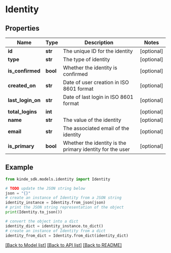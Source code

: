 # Identity


## Properties

Name | Type | Description | Notes
------------ | ------------- | ------------- | -------------
**id** | **str** | The unique ID for the identity | [optional] 
**type** | **str** | The type of identity | [optional] 
**is_confirmed** | **bool** | Whether the identity is confirmed | [optional] 
**created_on** | **str** | Date of user creation in ISO 8601 format | [optional] 
**last_login_on** | **str** | Date of last login in ISO 8601 format | [optional] 
**total_logins** | **int** |  | [optional] 
**name** | **str** | The value of the identity | [optional] 
**email** | **str** | The associated email of the identity | [optional] 
**is_primary** | **bool** | Whether the identity is the primary identity for the user | [optional] 

## Example

```python
from kinde_sdk.models.identity import Identity

# TODO update the JSON string below
json = "{}"
# create an instance of Identity from a JSON string
identity_instance = Identity.from_json(json)
# print the JSON string representation of the object
print(Identity.to_json())

# convert the object into a dict
identity_dict = identity_instance.to_dict()
# create an instance of Identity from a dict
identity_from_dict = Identity.from_dict(identity_dict)
```
[[Back to Model list]](../README.md#documentation-for-models) [[Back to API list]](../README.md#documentation-for-api-endpoints) [[Back to README]](../README.md)


